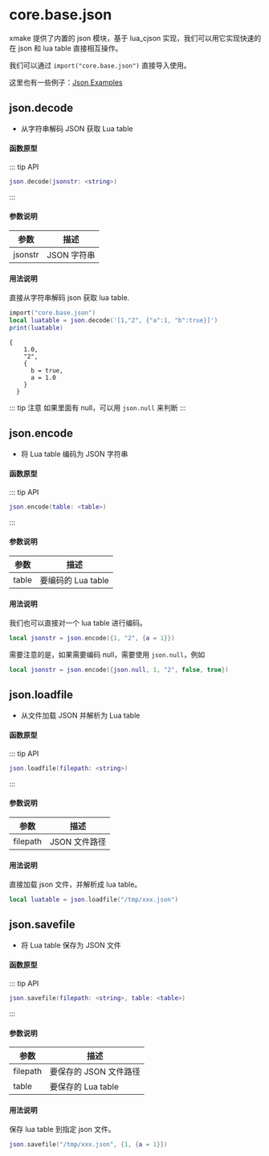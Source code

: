
# core.base.json

xmake 提供了内置的 json 模块，基于 lua_cjson 实现，我们可以用它实现快速的在 json 和 lua table 直接相互操作。

我们可以通过 `import("core.base.json")` 直接导入使用。

这里也有一些例子：[Json Examples](https://github.com/xmake-io/xmake/blob/master/tests/modules/json/test.lua)

## json.decode

- 从字符串解码 JSON 获取 Lua table

#### 函数原型

::: tip API
```lua
json.decode(jsonstr: <string>)
```
:::

#### 参数说明

| 参数 | 描述 |
|------|------|
| jsonstr | JSON 字符串 |

#### 用法说明

直接从字符串解码 json 获取 lua table.

```lua
import("core.base.json")
local luatable = json.decode('[1,"2", {"a":1, "b":true}]')
print(luatable)
```

```
{
    1.0,
    "2",
    {
      b = true,
      a = 1.0
    }
  }
```

::: tip 注意
如果里面有 null，可以用 `json.null` 来判断
:::

## json.encode

- 将 Lua table 编码为 JSON 字符串

#### 函数原型

::: tip API
```lua
json.encode(table: <table>)
```
:::

#### 参数说明

| 参数 | 描述 |
|------|------|
| table | 要编码的 Lua table |

#### 用法说明

我们也可以直接对一个 lua table 进行编码。

```lua
local jsonstr = json.encode({1, "2", {a = 1}})
```

需要注意的是，如果需要编码 null，需要使用 `json.null`，例如

```lua
local jsonstr = json.encode({json.null, 1, "2", false, true})
```

## json.loadfile

- 从文件加载 JSON 并解析为 Lua table

#### 函数原型

::: tip API
```lua
json.loadfile(filepath: <string>)
```
:::

#### 参数说明

| 参数 | 描述 |
|------|------|
| filepath | JSON 文件路径 |

#### 用法说明

直接加载 json 文件，并解析成 lua table。

```lua
local luatable = json.loadfile("/tmp/xxx.json")
```

## json.savefile

- 将 Lua table 保存为 JSON 文件

#### 函数原型

::: tip API
```lua
json.savefile(filepath: <string>, table: <table>)
```
:::

#### 参数说明

| 参数 | 描述 |
|------|------|
| filepath | 要保存的 JSON 文件路径 |
| table | 要保存的 Lua table |

#### 用法说明

保存 lua table 到指定 json 文件。

```lua
json.savefile("/tmp/xxx.json", {1, {a = 1}})
```
